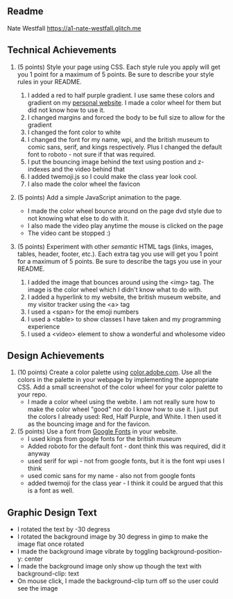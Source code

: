 Readme 
---

Nate Westfall
https://a1-nate-westfall.glitch.me


## Technical Achievements
1. (5 points) Style your page using CSS. Each style rule you apply will get you 1 point for a maximum of 5 points. Be sure to describe your style rules in your README. 
    1. I added a red to half purple gradient. I use same these colors and gradient on my [personal website](https://gamestream.stream/resume). I made a color wheel for them but did not know how to use it.
    2. I changed margins and forced the body to be full size to allow for the gradient
    3. I changed the font color to white
    4. I changed the font for my name, wpi, and the british museum to comic sans, serif, and kings respectively. Plus I changed the default font to roboto - not sure if that was required.
    5. I put the bouncing image behind the text using postion and z-indexes and the video behind that
    6. I added twemoji.js so I could make the class year look cool.
    7. I also made the color wheel the favicon

2. (5 points) Add a simple JavaScript animation to the page.
    - I made the color wheel bounce around on the page dvd style due to not knowing what else to do with it.
    - I also made the video play anytime the mouse is clicked on the page
    - The video cant be stopped :)

3. (5 points) Experiment with other *semantic* HTML tags (links, images, tables, header, footer, etc.). Each extra tag you use will get you 1 point for a maximum of 5 points. Be sure to describe the tags you use in your README.
    1. I added the image that bounces around using the \<img> tag. The image is the color wheel which I didn't know what to do with.
    2. I added a hyperlink to my website, the british museum website, and my visitor tracker using the \<a> tag
    3. I used a \<span> for the emoji numbers
    4. I used a \<table> to show classes I have taken and my programming experience
    5. I used a \<video> element to show a wonderful and wholesome video

## Design Achievements
1. (10 points) Create a color palette using [color.adobe.com](https://color.adobe.com). Use all the colors in the palette in your webpage by implementing the appropriate CSS. Add a small screenshot of the color wheel for your color palette to your repo.
    - I made a color wheel using the webite. I am not really sure how to make the color wheel "good" nor do I know how to use it. I just put the colors I already used: Red, Half Purple, and White. I then used it as the bouncing image and for the favicon.
2. (5 points) Use a font from [Google Fonts](https://fonts.google.com) in your website.
    - I used kings from google fonts for the british museum
    - Added roboto for the default font - dont think this was required, did it anyway
    - used serif for wpi - not from google fonts, but it is the font wpi uses I think
    - used comic sans for my name - also not from google fonts
    - added twemoji for the class year - I think it could be argued that this is a font as well.

## Graphic Design Text
- I rotated the text by -30 degress
- I rotated the background image by 30 degress in gimp to make the image flat once rotated
- I made the background image vibrate by toggling background-position-y: center
- I made the background image only show up though the text with background-clip: text
- On mouse click, I made the background-clip turn off so the user could see the image
